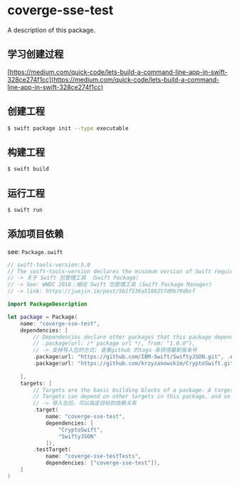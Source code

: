 # coverge-sse-test

A description of this package.

## 学习创建过程

[https://medium.com/quick-code/lets-build-a-command-line-app-in-swift-328ce274f1cc](https://medium.com/quick-code/lets-build-a-command-line-app-in-swift-328ce274f1cc)

## 创建工程

```bash
$ swift package init --type executable
```

## 构建工程

```bash
$ swift build
```

## 运行工程

```bash
$ swift run
```

## 添加项目依赖

see: `Package.swift`

```swift
// swift-tools-version:5.0
// The swift-tools-version declares the minimum version of Swift required to build this package.
// -> 关于 Swift 包管理工具 （Swift Package）
// -> See: WWDC 2018：细说 Swift 包管理工具 (Swift Package Manager)
// -> link: https://juejin.im/post/5b1f536a5188257d9b79dbcf

import PackageDescription

let package = Package(
    name: "coverge-sse-test",
    dependencies: [
        // Dependencies declare other packages that this package depends on.
        // .package(url: /* package url */, from: "1.0.0"),
        // -> 支持导入包的方式: 查看github 的tags 来获得最新版本号
        .package(url: "https://github.com/IBM-Swift/SwiftyJSON.git", .upToNextMajor(from: "17.0.5")),
        .package(url: "https://github.com/krzyzanowskim/CryptoSwift.git", .upToNextMajor(from: "1.0.0")),
        
    ],
    targets: [
        // Targets are the basic building blocks of a package. A target can define a module or a test suite.
        // Targets can depend on other targets in this package, and on products in packages which this package depends on.
        // -> 导入包后，可以指定目标的依赖关系
        .target(
            name: "coverge-sse-test",
            dependencies: [
                "CryptoSwift",
                "SwiftyJSON"
            ]),
        .testTarget(
            name: "coverge-sse-testTests",
            dependencies: ["coverge-sse-test"]),
    ]
)

```
